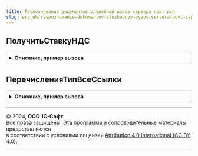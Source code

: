 ```yaml
---
title: Распознавание документов служебный вызов сервера повт исп
slug: erp_uh/raspoznavanie-dokumentov-sluzhebnyy-vyzov-servera-povt-isp
---
```



## ПолучитьСтавкуНДС
<details style="margin: 1em 0; padding: 0.5em; border: 1px solid #ccc; border-radius: 6px;">

<summary style="font-weight: bold; cursor: pointer;">Описание, пример вызова</summary>

```bsl

Функция ПолучитьСтавкуНДС(СтавкаНДС, ПрименяютсяСтавки4и2 = Ложь) Экспорт
```

Пример вызова
```bsl
Результат = РаспознаваниеДокументовСлужебныйВызовСервераПовтИсп.ПолучитьСтавкуНДС(СтавкаНДС, ПрименяютсяСтавки4и2);
```
</details>

## ПеречисленияТипВсеСсылки
<details style="margin: 1em 0; padding: 0.5em; border: 1px solid #ccc; border-radius: 6px;">

<summary style="font-weight: bold; cursor: pointer;">Описание, пример вызова</summary>

```bsl

Функция ПеречисленияТипВсеСсылки() Экспорт
```

Пример вызова
```bsl
Результат = РаспознаваниеДокументовСлужебныйВызовСервераПовтИсп.ПеречисленияТипВсеСсылки() 
```
</details>

---

© 2024, **ООО 1С-Софт**  
Все права защищены. Эта программа и сопроводительные материалы предоставляются  
в соответствии с условиями лицензии [Attribution 4.0 International (CC BY 4.0)](https://creativecommons.org/licenses/by/4.0/legalcode).

---
